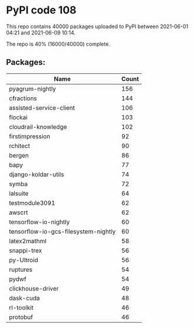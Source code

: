 # PyPI code 108

This repo contains 40000 packages uploaded to PyPI between 
2021-06-01 04:21 and 2021-06-09 10:14.

The repo is 40% (16000/40000) complete.

## Packages:

| Name  | Count |
| ----- | ----- |
| pyagrum-nightly | 156 |
| cfractions | 144 |
| assisted-service-client | 106 |
| flockai | 103 |
| cloudrail-knowledge | 102 |
| firstimpression | 92 |
| rchitect | 90 |
| bergen | 86 |
| bapy | 77 |
| django-koldar-utils | 74 |
| symba | 72 |
| lalsuite | 64 |
| testmodule3091 | 62 |
| awscrt | 62 |
| tensorflow-io-nightly | 60 |
| tensorflow-io-gcs-filesystem-nightly | 60 |
| latex2mathml | 58 |
| snappi-trex | 56 |
| py-Ultroid | 56 |
| ruptures | 54 |
| pydwf | 54 |
| clickhouse-driver | 49 |
| dask-cuda | 48 |
| rl-toolkit | 46 |
| protobuf | 46 |


